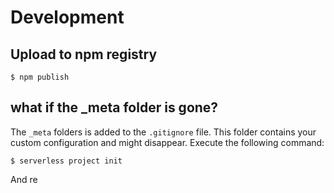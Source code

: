 # Development

## Upload to npm registry
```
$ npm publish
```

## what if the _meta folder is gone?

The `_meta` folders is added to the `.gitignore` file. This folder contains your custom configuration and might 
disappear. Execute the following command:

```
$ serverless project init
```

And re